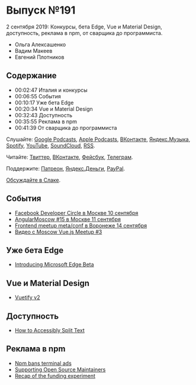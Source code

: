 # Выпуск №191

2 сентября 2019: Конкурсы, бета Edge, Vue и Material Design, доступность, реклама в npm, от сварщика до программиста.

- Ольга Алексашенко
- Вадим Макеев
- Евгений Плотников

## Содержание

- 00:02:47 Италия и конкурсы
- 00:06:55 События
- 00:10:17 Уже бета Edge
- 00:20:34 Vue и Material Design
- 00:32:43 Доступность
- 00:35:55 Реклама в npm
- 00:41:39 От сварщика до программиста

Слушайте: [Google Podcasts](https://podcasts.google.com/?feed=aHR0cHM6Ly93ZWItc3RhbmRhcmRzLnJ1L3BvZGNhc3QvZmVlZC8), [Apple Podcasts](https://podcasts.apple.com/podcast/id1080500016), [ВКонтакте](https://vk.com/podcasts-32017543), [Яндекс.Музыка](https://music.yandex.ru/album/6245956), [Spotify](https://open.spotify.com/show/3rzAcADjpBpXt73L0epTjV), [YouTube](https://www.youtube.com/playlist?list=PLMBnwIwFEFHcwuevhsNXkFTcadeX5R1Go), [SoundCloud](https://soundcloud.com/web-standards), [RSS](https://web-standards.ru/podcast/feed/).

Читайте: [Твиттер](https://twitter.com/webstandards_ru), [ВКонтакте](https://vk.com/webstandards_ru), [Фейсбук](https://www.facebook.com/webstandardsru), [Телеграм](https://t.me/webstandards_ru).

Поддержите: [Патреон](https://www.patreon.com/webstandards_ru), [Яндекс.Деньги](https://money.yandex.ru/to/41001119329753), [PayPal](https://www.paypal.me/pepelsbey).

[Обсуждайте в Слаке](http://slack.web-standards.ru/).

## События

- [Facebook Developer Circle в Москве 10 сентября](https://facebook-developer-circle-moscow-launch-event.splashthat.com/)
- [AngularMoscow #15 в Москве 11 сентября](https://meetup.tinkoff.ru/events/angular-meetup-15)
- [Frontend meetup meta/conf в Воронеже 14 сентября](https://metaconf.net/frontend-meetup)
- [Видео с Moscow Vue.js Meetup #3](https://www.youtube.com/playlist?list=PLaYNFbPr2bsISOkqbfOxNM9xdXtrRRxby)

## Уже бета Edge

- [Introducing Microsoft Edge Beta](https://blogs.windows.com/windowsexperience/2019/08/20/introducing-microsoft-edge-beta-be-one-of-the-first-to-try-it-now/)

## Vue и Material Design

- [Vuetify v2](https://vuetifyjs.com/)

## Доступность

- [How to Accessibly Split Text](https://css-irl.info/how-to-accessibly-split-text/)

## Реклама в npm

- [Npm bans terminal ads](https://www.zdnet.com/article/npm-bans-terminal-ads/)
- [Supporting Open Source Maintainers](https://blog.npmjs.org/post/187382017885/supporting-open-source-maintainers)
- [Recap of the funding experiment](https://feross.org/funding-experiment-recap/)
